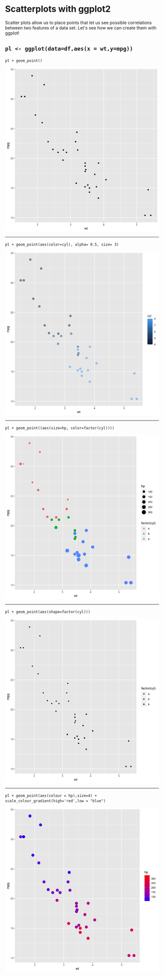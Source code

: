 # Scatterplots with ggplot2

Scatter plots allow us to place points that let us see possible correlations between two features of a data set. Let's see how we can create them with ggplot!




## `pl <- ggplot(data=df,aes(x = wt,y=mpg)) `


`pl + geom_point()`

![Rplot_p1.png](img/Rplot_p1.png)

***

`pl + geom_point(aes(color=cyl), alpha= 0.5, size= 3)`

![Rplot_p2.png](img/Rplot_p2.png)

***

`pl + geom_point((aes(size=hp, color=factor(cyl))))`

![Rplot_p3.png](img/Rplot_p3.png)

***

`pl + geom_point(aes(shape=factor(cyl)))`

![Rplot_p4.png](img/Rplot_p4.png)

***

`pl + geom_point(aes(colour = hp),size=4) + scale_colour_gradient(high='red',low = "blue")`

![Rplot_p6.png](img/Rplot_p6.png)

